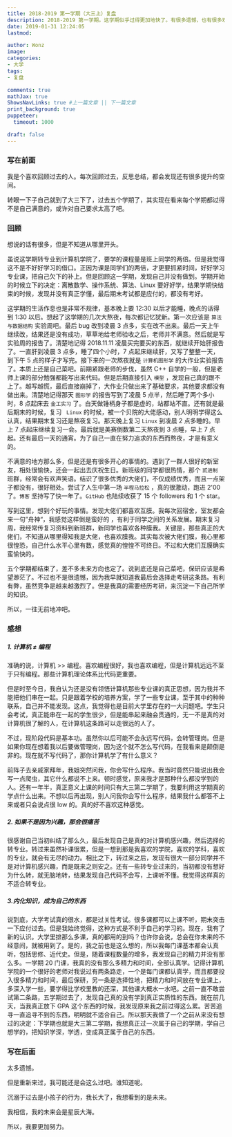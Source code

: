 ```yaml
---
title: 2018-2019 第一学期（大三上）复盘
description: 2018-2019 第一学期。这学期似乎过得更加地快了。有很多遗憾，也有很多欢乐。
date: 2019-01-31 12:24:05
lastmod:

author: Wonz
image: 
categories:
- 大学
tags:
- 复盘

comments: true
mathJax: true
ShowsNavLinks: true #上一篇文章 || 下一篇文章
print_background: true
puppeteer:
  timeout: 1000

draft: false
---
```

### 写在前面

我是个喜欢回顾过去的人。每次回顾过去，反思总结，都会发现还有很多提升的空间。

转眼一下子自己就到了大三下了，过去五个学期了，其实现在看来每个学期都过得不是自己满意的，或许对自己要求太高了吧。

### 回顾

想说的话有很多，但是不知道从哪里开头。

虽说这学期转专业到计算机学院了，要学的课程量是班上同学的两倍。但是我觉得这不是不好好学习的借口。正因为课是同学们的两倍，才更要抓紧时间，好好学习专业课，把自己欠下的补上。但是回顾这一学期，发现自己并没有做到。学期开始的时候立下的决定：离散数学、操作系统、算法、Linux 要好好学，结果学期快结束的时候，发现并没有真正学懂，最后期末考试都是应付的，都没有考好。

这学期的生活作息也是非常不规律，基本晚上要 12:30 以后才能睡，晚点的话得到 1:30 以后。想起了这学期的几次大熬夜，每次都记忆犹新。第一次应该是 `算法与数据结构` 实验周吧。最后 bug 改到凌晨 3 点多，实在改不出来。最后一天上午继续改，结果还是没有成功，草草地给老师验收之后，老师并不满意。然后就是写实验周的报告了。清楚地记得 2018.11.11 凌晨买完要买的东西，就继续开始肝报告了。一直肝到凌晨 3 点多，睡了四个小时，7 点起床继续肝，又写了整整一天，到下午 5 点的样子才写完。接下来的一次熬夜就是 `计算机图形学` 的大作业实验报告了。本质上还是自己菜吧。前期紧跟老师的步伐，虽然 C++ 自学的一般，但是老师上课的部分勉强都能写出来代码。但是后期直接引入 `模型` ，发现自己真的跟不上了。越写越慌，最后直接崩掉了，大作业只做出来了基础要求，其他要求都没有做出来。清楚地记得那天 `图形学` 的报告写到了凌晨 5 点半，然后睡了两个多小时，8 点起床去 `金工实习` 了。白天做锤柄身子都是虚的，站都站不直。还有就是最后期末的时候，复习 ` Linux` 的时候，被一个贝院的大佬感动，别人明明学得这么认真，结果期末复习还是熬夜复习。那天晚上复习 `Linux` 到凌晨 2 点多睡的。早上 7 点起床继续复习一会。最后就是美赛倒数第二天熬夜到 3 点睡，早上 7 点起。还有最后一天的通宵。为了自己一直在努力追求的东西而熬夜，才是有意义的。

 不满意的地方那么多，但是还是有很多开心的事情的。遇到了一群人很好的新室友，相处很愉快，还会一起出去庆祝生日。新班级的同学都很热情，那个 `贰进制` 班群，经常会有欢声笑语。结识了很多优秀的大佬们，不仅成绩优秀，而且一点架子都没有，很好相处。尝试了人生中第一场 `半程马拉松` ，真的很激动，跑进 2'00 了。`博客` 坚持写了快一年了。`GitHub` 也陆续收获了 15 个 followers 和 1 个 star。

写到这里，想到个好玩的事情。发现大佬们都喜欢互膜。我每次回宿舍，室友都会来一句”舟神“，我感觉这样倒是蛮好的 ，有利于同学之间的关系发展。期末复习周，我经常传复习资料到新班群，新同学也喜欢各种膜我。关键是，那些真正的大佬们，不知道从哪里得知我是大佬，也喜欢膜我。其实每次被大佬们膜，我心里都很惶恐，自己什么水平心里有数，感觉真的惶惶不可终日。不过和大佬们互膜确实蛮愉快的。

五个学期都结束了，差不多未来方向也定了。说到底还是自己菜吧，保研应该是希望渺茫了。不过也不是很遗憾，因为我早就知道我最后会选择走考研这条路。有利有弊，虽然竞争是越来越激烈了。但是我真的需要经历考研，来沉淀一下自己所学的知识。

所以，一往无前地冲吧。

### 感想

##### 1. 计算机 ≠ 编程

准确的说，计算机 >> 编程。喜欢编程很好，我也喜欢编程，但是计算机远远不至于只有编程。那些计算机理论体系比代码更重要。

但是时至今日，我自认为还是没有领悟计算机那些专业课的真正思想，因为我并不能把他们串在一起。只是跟着学校的培养方案，学了一些专业课，至于其中的种种联系，自己并不能发现。这点，我觉得也是目前大学里存在的一大问题吧。学生只会考试，真正能串在一起的学生很少，但是能串起来融会贯通的，无一不是真的对计算机很了解的人，在计算机这条路可以走很远的人了。

不过，现阶段代码是基本功。虽然你以后可能不会永远写代码，会转管理岗。但是如果你现在想着我以后要做管理岗，因为这个就不怎么写代码，在我看来是颠倒是非的。现在就不写代码了，那你计算机学了有什么意义？

前阵子去亲戚家拜年，我姐突然问我，你会写什么程序。我当时竟然只能说出我会写一点爬虫，其它什么都说不上来。顿时感觉，原来我才是那种什么都没学到的人。还有一年半，真正意义上课的时间只有大三第二学期了，我要利用这学期真的学点什么出来。不想以后再出现，别人问我你会写什么程序，结果我什么都答不上来或者只会说点很 low 的。真的好不喜欢这种感觉。

##### 2. 如果不是因为兴趣，那会很痛苦

很感谢自己当初纠结了那么久，最后发现自己是真的对计算机感兴趣，然后选择的转专业。转过来虽然补课很累，但是一想到那是我喜欢的学院，喜欢的学科，喜欢的专业，就会有无尽的动力。相比之下，转过来之后，发现有很大一部分同学并不是对计算机感兴趣，而是既来之则安之。还有一些转专业过来的，当初都没有想好为什么转，就无脑地转，结果发现自己代码不会写，上课听不懂。我觉得这样真的不适合转专业。

##### 3.内化知识，成为自己的东西

说到底，大学考试真的很水，都是过关性考试。很多课都可以上课不听，期末突击一下应付过去。但是我始终觉得，这种方式是不利于自己的学习的。现在，我有了新的认识。大学里排那么多课，真的都用的到吗？也许你会说，总会在你未来的不经意间，就被用到了。是的，我之前也是这么想的，所以我每门课基本都会认真听，包括思修、近代史。但是，随着课程数量的增多，我发现自己的精力并没有那么多。一学期 20 门课，我真的没有那么多精力和时间，全部认真学。记得计算机学院的一个很好的老师对我说过有两条路走，一个是每门课都认真学，而且都要投入很多精力和时间，最后保研，另一条是选择性地，把精力和时间放在专业课上，多深入学一些，要学得比学校里教的还深，其他课大概水一水吧。之前一直不敢尝试第二条路，五学期过去了，发现自己真的没有学到真正实质性的东西。就在前几天，当我真正放下 GPA 这个东西的时候，我发现原来我之前过得这么累。苦苦追寻一直追寻不到的东西，明明就不适合自己。所以那天我做了一个之前从来没有想过的决定：下学期也就是大三第二学期，我想真正过一次属于自己的学期，学自己想学的，把知识学深，学透，变成真正属于自己的东西。

### 写在后面

太多遗憾。

但是重新来过，我可能还是会这么过吧。谁知道呢。

沉溺于过去是小孩子的行为，我长大了，我想看到的是未来。

我相信，我的未来会是星辰大海。

所以，我要更加努力。
